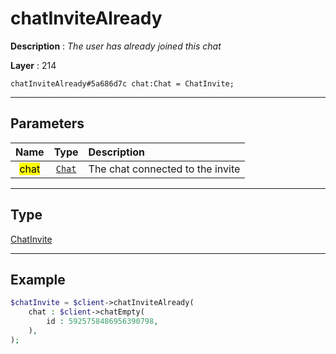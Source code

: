 # chatInviteAlready

**Description** : *The user has already joined this chat*

**Layer** : 214

```tl
chatInviteAlready#5a686d7c chat:Chat = ChatInvite;
```

---

## Parameters

| Name | Type | Description |
| :---: | :---: | :--- |
| <mark>chat</mark> | [`Chat`](type/Chat) | The chat connected to the invite |

---

## Type

[ChatInvite](type/ChatInvite)

---

## Example

```php
$chatInvite = $client->chatInviteAlready(
	chat : $client->chatEmpty(
		id : 5925758486956390798,
	),
);
```